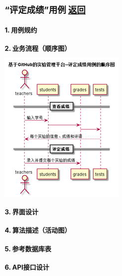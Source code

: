 ﻿<!-- markdownlint-disable MD033-->
<!-- 禁止MD033类型的警告 https://www.npmjs.com/package/markdownlint -->

# “评定成绩”用例 [返回](./README.md)
## 1. 用例规约

## 2. 业务流程（顺序图）
![sequence1](./sequence评定成绩.png) 

## 3. 界面设计

## 4. 算法描述（活动图）

## 5. 参考数据库表

## 6. API接口设计
